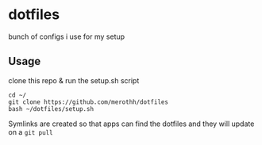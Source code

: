 dotfiles
========

bunch of configs i use for my setup


Usage
-----

clone this repo & run the setup.sh script

    cd ~/
    git clone https://github.com/merothh/dotfiles
    bash ~/dotfiles/setup.sh 

Symlinks are created so that apps can find the dotfiles and they will update on a ``git
pull``

